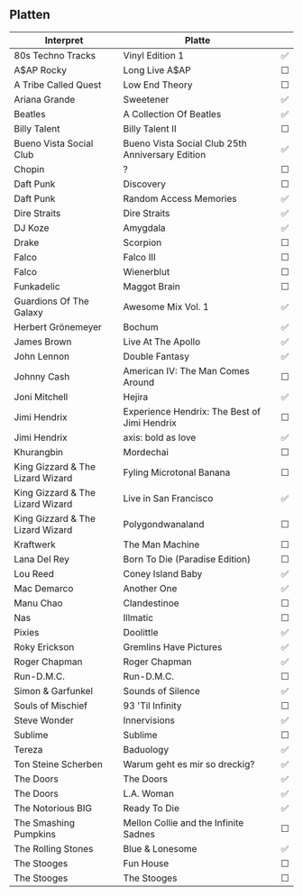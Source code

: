 ## Platten


| Interpret        | Platte           |   |
| ------------- |-------------| :-----:|
| 80s Techno Tracks      | Vinyl Edition 1 |  ✅ |
| A$AP Rocky      | Long Live A$AP |  ☐ |
| A Tribe Called Quest      | Low End Theory |  ☐ |
| Ariana Grande | Sweetener |  ✅ |
| Beatles      | A Collection Of Beatles |  ✅ |
| Billy Talent      | Billy Talent II |  ☐ |
| Bueno Vista Social Club      | Bueno Vista Social Club 25th Anniversary Edition |  ✅ |
| Chopin      | ? |  ☐ |
| Daft Punk      | Discovery |  ☐ |
| Daft Punk      | Random Access Memories |  ✅ |
| Dire Straits      | Dire Straits |  ✅ |
| DJ Koze      | Amygdala |  ✅ |
| Drake      | Scorpion |  ☐ |
| Falco      | Falco III |  ☐ |
| Falco      | Wienerblut |  ☐ |
| Funkadelic      | Maggot Brain |  ☐ |
| Guardions Of The Galaxy      | Awesome Mix Vol. 1 |  ✅ |
| Herbert Grönemeyer | Bochum |  ✅ |
| James Brown      | Live At The Apollo |  ✅ |
| John Lennon      | Double Fantasy |  ✅ |
| Johnny Cash      | American IV: The Man Comes Around |  ☐ 
| Joni Mitchell      | Hejira |  ✅ |
| Jimi Hendrix      | Experience Hendrix: The Best of Jimi Hendrix |  ☐ |
| Jimi Hendrix      | axis: bold as love |  ✅ |
| Khurangbin      | Mordechai |  ☐ |
| King Gizzard & The Lizard Wizard      | Fyling Microtonal Banana |  ☐ |
| King Gizzard & The Lizard Wizard      | Live in San Francisco |  ✅ |
| King Gizzard & The Lizard Wizard      | Polygondwanaland |  ☐ |
| Kraftwerk      | The Man Machine |  ☐ |
| Lana Del Rey      | Born To Die (Paradise Edition) |  ☐ |
| Lou Reed      | Coney Island Baby |  ✅ |
| Mac Demarco      | Another One |  ✅ |
| Manu Chao      | Clandestinoe |  ☐ |
| Nas      | Illmatic |  ☐ |
| Pixies      | Doolittle |  ✅ |
| Roky Erickson      | Gremlins Have Pictures |  ✅ |
| Roger Chapman      | Roger Chapman |  ✅ |
| Run-D.M.C.      | Run-D.M.C. |  ☐ |
| Simon & Garfunkel      | Sounds of Silence |  ✅ |
| Souls of Mischief      | 93 'Til Infinity |  ☐ |
| Steve Wonder      | Innervisions |  ✅ |
| Sublime      | Sublime |  ☐ |
| Tereza      | Baduology |  ✅ |
| Ton Steine Scherben      | Warum geht es mir so dreckig? |  ✅ |
| The Doors      | The Doors |  ✅ |
| The Doors      | L.A. Woman |  ✅ |
| The Notorious BIG      | Ready To Die |  ✅ |
| The Smashing Pumpkins      | Mellon Collie and the Infinite Sadnes |  ☐ |
| The Rolling Stones      | Blue & Lonesome |  ✅ |
| The Stooges      | Fun House |  ☐ |
| The Stooges      | The Stooges |  ☐ |


